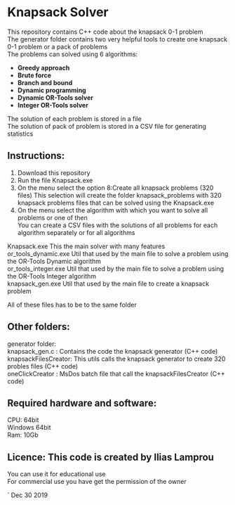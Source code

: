 
# Knapsack Solver
This repository contains C++ code about the knapsack 0-1 problem <br/>
The generator folder contains two very helpful tools to create one knapsack 0-1 problem or a pack of problems<br/>
The problems can solved using 6 algorithms: <br/>

- **Greedy approach**<br/>
- **Brute force**<br/>
- **Branch and bound**<br/>
- **Dynamic programming**<br/>
- **Dynamic OR-Tools solver**<br/>
- **Integer OR-Tools solver**<br/>

The solution of each problem is stored in a file<br/>
The solution of pack of problem is stored in a CSV file for generating statistics<br/>

## Instructions:
1. Download this repository
2. Run the file Knapsack.exe
3. On the menu select the option 8:Create all knapsack problems (320 files)
   This selection will create the folder knapsack_problems with 320 knapsack problems files  that can be solved using the Knapsack.exe
4. On the menu select the algorithm with which you want to solve all problems or one of then   
   You can create a CSV files with the solutions of all problems for each algorithm separately or for all algorithms     

Knapsack.exe          This the main solver with many features<br/>
or_tools_dynamic.exe  Util that used by the main file to solve a problem using the OR-Tools Dynamic algorithm<br/>
or_tools_integer.exe  Util that used by the main file to solve a problem using the OR-Tools Integer algorithm<br/>
knapsack_gen.exe      Util that used by the main file to create a knapsack problem<br/>

All of these files has to be to the same folder<br/>

## Other folders:
generator folder: <br/>
    knapsack_gen.c      : Contains the code the knapsack generator (C++ code)<br/>
    knapsackFilesCreator: This utils calls the knapsack generator to create 320 probles files (C++ code)<br/>
    oneClickCreator     : MsDos batch file that call the knapsackFilesCreator (C++ code)<br/>

## Required hardware and software:
CPU: 64bit<br/>
Windows 64bit<br/>
Ram: 10Gb<br/>

## Licence: This code is created by Ilias Lamprou
You can use it for educational use<br/>
For commercial use you have get the permission of the owner<br/>

` Dec 30 2019


